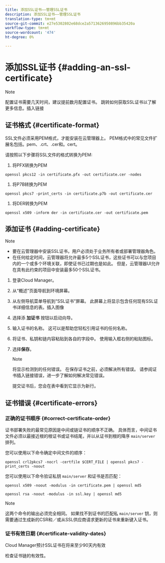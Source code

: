 ```yaml
---
title: 添加SSL证书——管理SSL证书
description: 添加SSL证书——管理SSL证书
translation-type: tm+mt
source-git-commit: e27e5302802e68dce2a5713626950896bb35420a
workflow-type: tm+mt
source-wordcount: '474'
ht-degree: 0%

---
```



# 添加SSL证书 {#adding-an-ssl-certificate}

>[!NOTE]
>配置证书需要几天时间，建议提前数月配置证书。 跳转如何获取SSL证书以了解更多信息。插入链接

## 证书格式 {#certificate-format}

SSL文件必须采用PEM格式，才能安装在云管理器上。 PEM格式中的常见文件扩展名包括。pem、.crt、.cer和。cert。

请按照以下步骤将SSL文件的格式转换为PEM:

1. 将PFX转换为PEM

`openssl pkcs12 -in certificate.pfx -out certificate.cer -nodes`

1. 将P7B转换为PEM

`openssl pkcs7 -print_certs -in certificate.p7b -out certificate.cer`

1. 将DER转换为PEM

`openssl x509 -inform der -in certificate.cer -out certificate.pem`

## 添加证书 {#adding-certificate}

>[!NOTE]
>* 要在云管理器中安装SSL证书，用户必须处于业务所有者或部署管理器角色。
>* 在任何给定时间，云管理器将允许最多5个SSL证书，这些证书可以与您项目内的一个或多个环境关联，即使证书已过期也是如此。 但是，云管理器UI允许在具有此约束的项目中安装最多50个SSL证书。


1. 登录Cloud Manager。
1. 从“概述”页面导航到环境屏幕。
1. 从左侧导航菜单导航到“SSL证书”屏幕。 此屏幕上将显示包含任何现有SSL证书详细信息的表。插入图像
1. 选择添 **加证书** 按钮以启动向导。
1. 输入证书的名称。 这可以是帮助您轻松引用证书的任何名称。
1. 将证书、私钥和链内容粘贴到各自的字段中。 使用输入框右侧的粘贴图标。
1. 选择&#x200B;**保存**。

   >[!NOTE]
   >将显示检测到的任何错误。 在保存证书之前，必须解决所有错误。 请参阅证书插入链接错误，进一步了解如何解决常见错误。

   提交证书后，您会在表中看到它显示为新行。

## 证书错误 {#certificate-errors}

### 正确的证书顺序 {#correct-certificate-order}

证书部署失败的最常见原因是中间或链证书的顺序不正确。 具体而言，中间证书文件必须以最接近根的根证书或证书结尾，并以从证书到根的降序 `main/server` 排列。

您可以使用以下命令确定中间文件的顺序：

`openssl crl2pkcs7 -nocrl -certfile $CERT_FILE | openssl pkcs7 -print_certs -noout`

您可以使用以下命令验证私钥 `main/server` 和证书是否匹配：

`openssl x509 -noout -modulus -in certificate.pem | openssl md5`

`openssl rsa -noout -modulus -in ssl.key | openssl md5`

>[!NOTE]
>这两个命令的输出必须完全相同。 如果找不到证书的匹配私 `main/server` 钥，则需要通过生成新的CSR和／或从SSL供应商请求更新的证书来重新键入证书。

### 证书有效日期 {#certificate-validity-dates}

Cloud Manager预计SSL证书在将来至少90天内有效

检查证书链的有效性。

